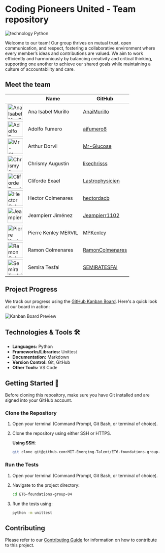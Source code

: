 # Coding Pioneers United - Team repository

![technology Python](https://img.shields.io/badge/technology-python-blue.svg)

Welcome to our team! Our group thrives on mutual trust, open communication, and
respect, fostering a collaborative environment where every member’s ideas and
contributions are valued. We aim to work efficiently and harmoniously by balancing
creativity and critical thinking, supporting one another to achieve our shared goals
while maintaining a culture of accountability and care.

## Meet the team

<!-- markdownlint-disable MD033 -->
<table>
   <thead>
      <tr>
         <th></th>
         <th><strong>Name</strong></th>
         <th><strong>GitHub</strong></th>
      </tr>
   </thead>
   <tbody>
      <tr>
         <td>
            <img src="https://avatars.githubusercontent.com/u/189562848?v=4"
                 alt="Ana Isabel Murillo" width="50">
         </td>
         <td>Ana Isabel Murillo</td>
         <td><a href="https://github.com/AnaiMurillo">AnaiMurillo</a></td>
      </tr>
      <td>
            <img src="https://avatars.githubusercontent.com/u/189357565?v=4"
                 alt="Adolfo Fumero" width="50">
         </td>
         <td>Adolfo Fumero</td>
         <td><a href="https://github.com/ajfumero8">ajfumero8</a></td>
      </tr>
      <tr>
         <td><img src="https://avatars.githubusercontent.com/u/174089681?v=4"
         alt="Mr-Glucose" width="50"></td>
         <td>Arthur Dorvil</td>
         <td><a href="https://github.com/Mr-Glucose">Mr-Glucose</a></td>
      </tr>
      <tr>
         <td><img src="https://avatars.githubusercontent.com/u/188538629?v=4"
         alt="Chrismy Augustin" width="50"></td>
         <td>Chrismy Augustin</td>
         <td><a href="https://github.com/likechrisss">likechrisss</a></td>
      </tr>
      <tr>
         <td><img src="https://avatars.githubusercontent.com/u/92646899?v=4"
         alt="Cliforde Exael" width="50"></td>
         <td>Cliforde Exael</td>
         <td><a href="https://github.com/Lastrophysicien">Lastrophysicien</a></td>
      </tr>
      <tr>
         <td><img src="https://avatars.githubusercontent.com/u/115899276?v=4"
         alt="Hector Colmenares" width="50"></td>
         <td>Hector Colmenares</td>
         <td><a href="https://github.com/hectordacb">hectordacb</a></td>
      </tr>
      <tr>
         <td><img src="https://avatars.githubusercontent.com/u/189242306?v=4"
         alt="Jeampierr Jiménez" width="50"></td>
         <td>Jeampierr Jiménez</td>
         <td><a href="https://github.com/Jeampierr1102">Jeampierr1102</a></td>
      </tr>
      <td>
            <img src="https://avatars.githubusercontent.com/u/189233851?v=4"
                 alt="Pierre Kenley MERVIL" width="50">
         </td>
         <td>Pierre Kenley MERVIL</td>
         <td><a href="https://github.com/MPKenley">MPKenley</a></td>
      </tr>
      <tr>
         <td><img src="https://avatars.githubusercontent.com/u/86928180?v=4"
         alt="Ramon Colmenares" width="50"></td>
         <td>Ramon Colmenares</td>
         <td><a href="https://github.com/RamonColmenares">RamonColmenares</a></td>
      </tr>
      <tr>
         <td><img src="https://avatars.githubusercontent.com/u/189634607?v=4"
         alt="Semira Tesfai" width="50"></td>
         <td>Semira Tesfai</td>
         <td><a href="https://github.com/SEMIRATESFAI">SEMIRATESFAI</a></td>
      </tr>
   </tbody>
</table>
<!-- markdownlint-enable MD033 -->

## Project Progress

We track our progress using the
[GitHub Kanban Board](https://github.com/orgs/MIT-Emerging-Talent/projects/104).
Here's a quick look at our board in action:

![Kanban Board Preview](assets/kabanboard04.gif)

## Technologies & Tools 🛠️

- **Languages:** Python
- **Frameworks/Libraries:** Unittest
- **Documentation:** Markdown
- **Version Control:** Git, GitHub
- **Other Tools:** VS Code

## Getting Started 🚀

Before cloning this repository, make sure you have Git
installed and are signed into your GitHub account.

### Clone the Repository

1. Open your terminal (Command Prompt, Git Bash, or terminal of choice).

2. Clone the repository using either SSH or HTTPS.

   **Using SSH**:

   ```bash
   git clone git@github.com:MIT-Emerging-Talent/ET6-foundations-group-04.git
   ```

### Run the Tests

1. Open your terminal (Command Prompt, Git Bash, or terminal of choice).

2. Navigate to the project directory:

   ```bash
   cd ET6-foundations-group-04
   ```

3. Run the tests using:

   ```bash
   python -m unittest
   ```

## Contributing

Please refer to our [Contributing Guide](CONTRIBUTING.md) for information
on how to contribute to this project.
